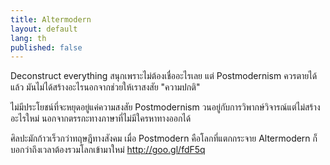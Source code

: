 ```yaml
---
title: Altermodern
layout: default
lang: th
published: false
---
```


<p>Deconstruct everything สนุกเพราะไม่ต้องเชื่ออะไรเลย แต่ Postmodernism ควรตายได้แล้ว มันไม่ได้สร้างอะไรนอกจากช่วยให้เราสงสัย "ความปกติ"</p>
<p>ไม่มีประโยชน์ที่จะหยุดอยู่แค่ความสงสัย Postmodernism วนอยู่กับการวิพากษ์วิจารณ์แต่ไม่สร้างอะไรใหม่ นอกจากตรรกะทางภาษาที่ไม่มีใครหาทางออกได้</p>
<p>ศิลปะมักก้าวเร็วกว่าทฤษฎีทางสังคม เมื่อ Postmodern คือโลกที่แตกกระจาย Altermodern ก็บอกว่าถึงเวลาต้องรวมโลกเข้ามาใหม่ <a href="http://goo.gl/fdF5q">http://goo.gl/fdF5q</a></p>
